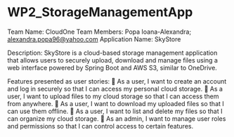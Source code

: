 # WP2_StorageManagementApp

Team Name: CloudOne
Team Members: Popa Ioana-Alexandra; alexandra.popa96@yahoo.com
Application Name: SkyStore

Description: SkyStore is a cloud-based storage management application that allows users to securely upload, download and manage files using a web interface powered by Spring Boot and AWS S3, similar to OneDrive. 

Features presented as user stories:
	As a user, I want to create an account and log in securely so that I can access my personal cloud storage.
	As a user, I want to upload files to my cloud storage so that I can access them from anywhere.
	As a user, I want to download my uploaded files so that I can use them offline.
	As a user, I want to list and delete my files so that I can organize my cloud storage.
	As an admin, I want to manage user roles and permissions so that I can control access to certain features.
